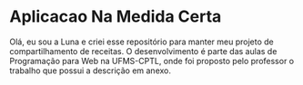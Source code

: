 # Aplicacao Na Medida Certa

Olá, eu sou a Luna e criei esse repositório para manter meu projeto de compartilhamento de receitas. O desenvolvimento é parte das aulas de Programação para Web na UFMS-CPTL, onde foi proposto pelo professor o trabalho que possui a descrição em anexo.
